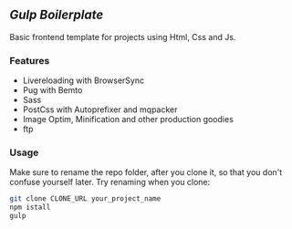 ## *Gulp Boilerplate*
Basic frontend template for projects using Html, Css and Js.

### Features

* Livereloading with BrowserSync
* Pug with Bemto
* Sass
* PostCss with Autoprefixer and mqpacker
* Image Optim, Minification and other production goodies
* ftp


### Usage
Make sure to rename the repo folder, after you clone it, so that you don't confuse yourself later. Try renaming when you clone:

``` bash
git clone CLONE_URL your_project_name
npm istall   
gulp 
```



